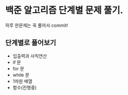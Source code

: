 # 백준 알고리즘 단계별 문제 풀기.

하루 한문제는 꼭 풀어서 commit!

## 단계별로 풀어보기

- 입출력과 사칙연산
- if 문
- for 문
- while 문
- 1차원 배열
- 함수(진행중)
